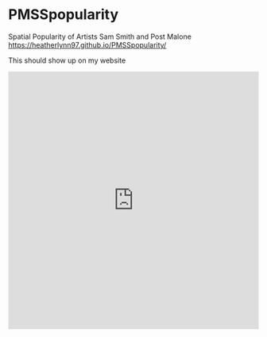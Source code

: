 # PMSSpopularity
Spatial Popularity of Artists Sam Smith and Post Malone
https://heatherlynn97.github.io/PMSSpopularity/

This should show up on my website
<iframe width="100%" height="520" frameborder="0" src="https://heatherlynn97.carto.com/builder/03947126-a364-43b7-8389-598c8365b91a/embed" allowfullscreen webkitallowfullscreen mozallowfullscreen oallowfullscreen msallowfullscreen></iframe>


